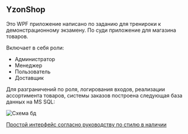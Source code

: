 ## YzonShop 
Это WPF приложение написано по заданию для тренироки к демонстрационному экзамену. По суди приложение для магазина товаров. 

Включает в себя роли: 
+ Администратор
+ Менеджер
+ Пользователь
+ Доставщик

Для разграничений по роля, логирования входов, реализации ассортимента товаров, системы заказов построена следующая база данных на MS SQL:

![Схема бд](https://i.imgur.com/cC64hFH.png)


[Простой интерфейс согласно руководству по стилю в наличии](https://imgur.com/a/AQRdzcO)
